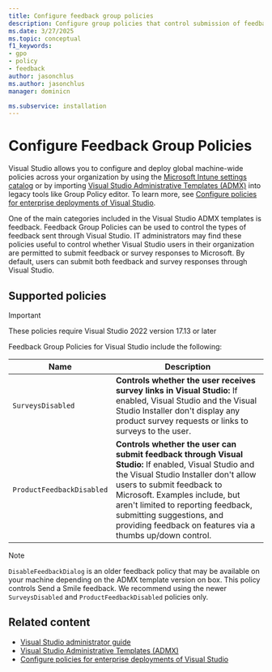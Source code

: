 ```yaml
---
title: Configure feedback group policies
description: Configure group policies that control submission of feedback and survey responses for enterprise deployments of Visual Studio.
ms.date: 3/27/2025
ms.topic: conceptual
f1_keywords:
- gpo
- policy
- feedback
author: jasonchlus
ms.author: jasonchlus
manager: dominicn

ms.subservice: installation
---
```

# Configure Feedback Group Policies

Visual Studio allows you to configure and deploy global machine-wide policies across your organization by using the [Microsoft Intune settings catalog](/intune/intune-service/configuration/settings-catalog) or by importing [Visual Studio Administrative Templates (ADMX)](administrative-templates.md) into legacy tools like Group Policy editor. To learn more, see [Configure policies for enterprise deployments of Visual Studio](configure-policies-for-enterprise-deployments.md).

One of the main categories included in the Visual Studio ADMX templates is feedback. Feedback Group Policies can be used to control the types of feedback sent through Visual Studio. IT administrators may find these policies useful to control whether Visual Studio users in their organization are permitted to submit feedback or survey responses to Microsoft. By default, users can submit both feedback and survey responses through Visual Studio.

## Supported policies

> [!IMPORTANT]
> These policies require Visual Studio 2022 version 17.13 or later

Feedback Group Policies for Visual Studio include the following:

| **Name**                         | **Description**                                               |
|----------------------------------|---------------------------------------------------------------|
| `SurveysDisabled`                | **Controls whether the user receives survey links in Visual Studio:** If enabled, Visual Studio and the Visual Studio Installer don't display any product survey requests or links to surveys to the user. |
| `ProductFeedbackDisabled`        | **Controls whether the user can submit feedback through Visual Studio:** If enabled, Visual Studio and the Visual Studio Installer don't allow users to submit feedback to Microsoft. Examples include, but aren't limited to reporting feedback, submitting suggestions, and providing feedback on features via a thumbs up/down control. |

   > [!NOTE]
   > `DisableFeedbackDialog` is an older feedback policy that may be available on your machine depending on the ADMX template version on box. This policy controls Send a Smile feedback. We recommend using the newer `SurveysDisabled` and `ProductFeedbackDisabled` policies only.

## Related content

* [Visual Studio administrator guide](../install/visual-studio-administrator-guide.md)
* [Visual Studio Administrative Templates (ADMX)](administrative-templates.md)
* [Configure policies for enterprise deployments of Visual Studio](configure-policies-for-enterprise-deployments.md) 
